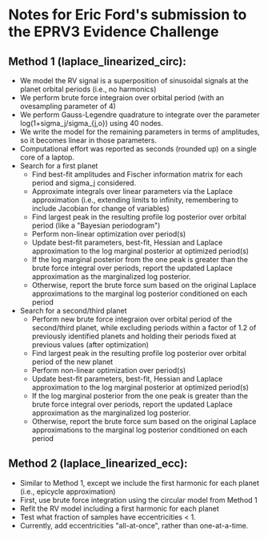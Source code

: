 # Notes for Eric Ford's submission to the EPRV3 Evidence Challenge

## Method 1 (laplace_linearized_circ):
* We model the RV signal is a superposition of sinusoidal signals at the planet orbital periods (i.e., no harmonics)
* We perform brute force integraion over orbital period (with an ovesampling parameter of 4)
* We perform Gauss-Legendre quadrature to integrate over the parameter log(1+sigma_j/sigma_{j,o}) using 40 nodes.
* We write the model for the remaining parameters in terms of amplitudes, so it becomes linear in those parameters.
* Computational effort was reported as seconds (rounded up) on a single core of a laptop.
* Search for a first planet
  * Find best-fit amplitudes and Fischer information matrix for each period and sigma_j considered.
  * Approximate integrals over linear parameters via the Laplace approximation (i.e., extending limits to infinity, remembering to include Jacobian for change of variables) 
  * Find largest peak in the resulting profile log posterior over orbital period (like a "Bayesian periodogram")
  * Perform non-linear optimization over period(s)
  * Update best-fit parameters, best-fit, Hessian and Laplace approximation to the log marginal posterior at optimized period(s)
  * If the log marginal posterior from the one peak is greater than the brute force integral over periods, report the updated Laplace approximation as the marginalized log posterior.  
  * Otherwise, report the brute force sum based on the original Laplace approximations to the marginal log posterior conditioned on each period
* Search for a second/third planet
  * Perform new brute force integraion over orbital period of the second/third planet, while excluding periods within a factor of 1.2 of previously identified planets and holding their periods fixed at previous values (after optimization)
  * Find largest peak in the resulting profile log posterior over orbital period of the new planet
  * Perform non-linear optimization over period(s)
  * Update best-fit parameters, best-fit, Hessian and Laplace approximation to the log marginal posterior at optimized period(s)
  * If the log marginal posterior from the one peak is greater than the brute force integral over periods, report the updated Laplace approximation as the marginalized log posterior.  
  * Otherwise, report the brute force sum based on the original Laplace approximations to the marginal log posterior conditioned on each period


## Method 2 (laplace_linearized_ecc): 
* Similar to Method 1, except we include the first harmonic for each planet (i.e., epicycle approximation)
* First, use brute force integration using the circular model from Method 1
* Refit the RV model including a first harmonic for each planet
* Test what fraction of samples have eccentricities < 1.  
* Currently, add eccentricities "all-at-once", rather than one-at-a-time.



